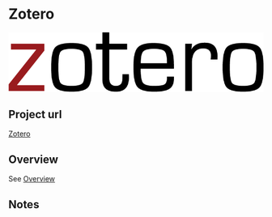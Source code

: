 # Zotero

![](images/citation_zotero.png)

## Project url
[Zotero](https://www.zotero.org/)

## Overview
See [Overview](https://github.com/IascAtBrock/IASC-2P02-TeamPresentations/blob/Team5/overview/Overview.md)

## Notes
